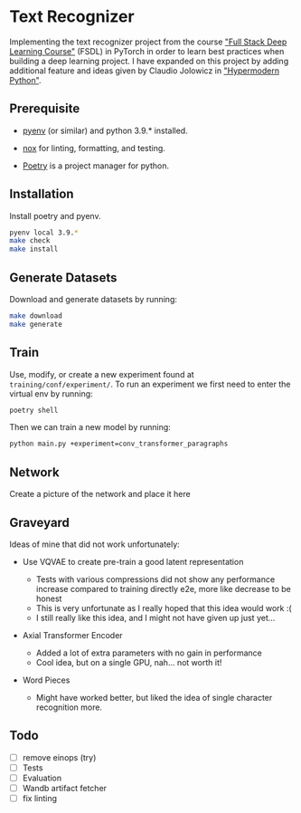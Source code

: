 # Text Recognizer
Implementing the text recognizer project from the course ["Full Stack Deep Learning Course"](https://fullstackdeeplearning.com/march2019) (FSDL) in PyTorch in order to learn best practices when building a deep learning project. I have expanded on this project by adding additional feature and ideas given by Claudio Jolowicz in ["Hypermodern Python"](https://cjolowicz.github.io/posts/hypermodern-python-01-setup/).

## Prerequisite

- [pyenv](https://github.com/pyenv/pyenv) (or similar) and python 3.9.\* installed.

- [nox](https://nox.thea.codes/en/stable/index.html) for linting, formatting, and testing.

- [Poetry](https://python-poetry.org/) is a project manager for python.

## Installation

Install poetry and pyenv.

```sh
pyenv local 3.9.*
make check
make install
```

## Generate Datasets

Download and generate datasets by running:

```sh
make download
make generate
```

## Train


Use, modify, or create a new experiment found at `training/conf/experiment/`.
To run an experiment we first need to enter the virtual env by running:

```sh
poetry shell
```

Then we can train a new model by running:

```sh
python main.py +experiment=conv_transformer_paragraphs
```

## Network

Create a picture of the network and place it here

## Graveyard

Ideas of mine that did not work unfortunately:

* Use VQVAE to create pre-train a good latent representation
  - Tests with various compressions did not show any performance increase compared to training directly e2e, more like decrease to be honest
  - This is very unfortunate as I really hoped that this idea would work :(
  - I still really like this idea, and I might not have given up just yet...


* Axial Transformer Encoder
  - Added a lot of extra parameters with no gain in performance
  - Cool idea, but on a single GPU, nah... not worth it!

* Word Pieces
  - Might have worked better, but liked the idea of single character recognition more.

## Todo
- [ ] remove einops (try)
- [ ] Tests
- [ ] Evaluation
- [ ] Wandb artifact fetcher
- [ ] fix linting
